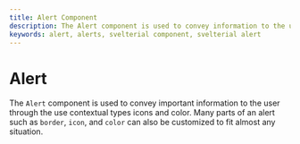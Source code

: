 ```yaml
---
title: Alert Component
description: The Alert component is used to convey information to the user. Designed to stand out, the alerts come in four contextual styles.
keywords: alert, alerts, svelterial component, svelterial alert
---
```


# Alert

The `Alert` component is used to convey important information to the user through the use contextual types icons and color. Many parts of an alert such as `border`, `icon`, and `color` can also be customized to fit almost any situation.
